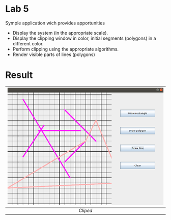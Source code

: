 # Lab 5

Symple application wich provides apportunities  
* Display the system (in the appropriate scale). 
* Display the clipping window in color, initial segments (polygons) in a different color.
* Perform clipping using the appropriate algorithms.
* Render visible parts of lines (polygons)

# Result

| ![](https://github.com/ViktorHi/kg-lab05/blob/master/img/lines.png) |
| :---: |
| *Cliped* |

